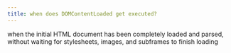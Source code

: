 ```yaml
---
title: when does DOMContentLoaded get executed?
---
```


when the initial HTML document has been completely loaded and parsed, without waiting for stylesheets, images, and subframes to finish loading
